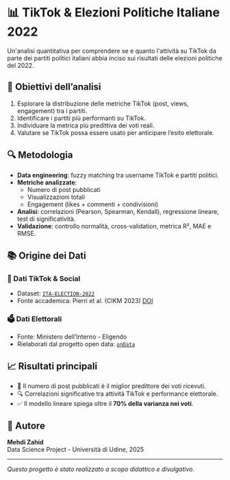# 📊 TikTok & Elezioni Politiche Italiane 2022

Un'analisi quantitativa per comprendere se e quanto l'attività su TikTok da parte dei partiti politici italiani abbia inciso sui risultati delle elezioni politiche del 2022.

## 📌 Obiettivi dell’analisi

1. Esplorare la distribuzione delle metriche TikTok (post, views, engagement) tra i partiti.
2. Identificare i partiti più performanti su TikTok.
3. Individuare la metrica più predittiva dei voti reali.
4. Valutare se TikTok possa essere usato per anticipare l’esito elettorale.

## 🔍 Metodologia

- **Data engineering**: fuzzy matching tra username TikTok e partiti politici.
- **Metriche analizzate**:
  - Numero di post pubblicati
  - Visualizzazioni totali
  - Engagement (likes + commenti + condivisioni)
- **Analisi**: correlazioni (Pearson, Spearman, Kendall), regressione lineare, test di significatività.
- **Validazione**: controllo normalità, cross-validation, metrica R², MAE e RMSE.

## 📚 Origine dei Dati

### 📱 Dati TikTok & Social
- Dataset: [`ITA-ELECTION-2022`](https://github.com/frapierri/ita-election-2022)
- Fonte accademica: Pierri et al. (CIKM 2023) [DOI](https://doi.org/10.1145/3583780.3615121)

### 🗳️ Dati Elettorali
- Fonte: Ministero dell’Interno - Eligendo
- Rielaborati dal progetto open data: [`onData`](https://github.com/ondata/elezioni-politiche-2022)

## 📈 Risultati principali

- 📌 Il numero di post pubblicati è il miglior predittore dei voti ricevuti.
- 🔍 Correlazioni significative tra attività TikTok e performance elettorale.
- ✅ Il modello lineare spiega oltre il **70% della varianza nei voti**.

## 🧠 Autore

**Mehdi Zahid**  
Data Science Project - Università di Udine, 2025

---

_Questo progetto è stato realizzato a scopo didattico e divulgativo._